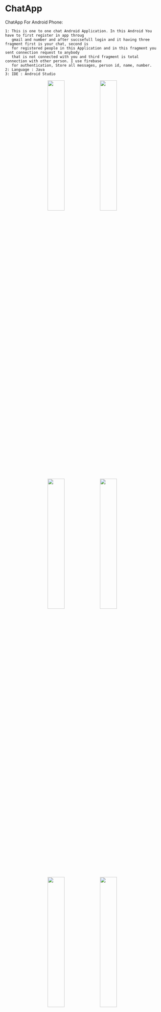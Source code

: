 # ChatApp
ChatApp For Android Phone:
	
	1: This is one to one chat Android Application. In this Android You have to first register in app throug 
	   gmail and number and after succsefull login and it having three fragment first is your chat, second is 
	   for registered people in this Application and in this fragment you sent connection request to anybody 
	   that is not connected with you and third fragment is total connection with other person. I use firebase 
	   for authentication, Store all messages, person id, name, number.
	2: Language : Java
	3: IDE : Android Studio
<p align="center" width="100%">
  <img width="33%" src="https://user-images.githubusercontent.com/35190293/95014764-a6373980-0666-11eb-8f48-3457d0f14bff.jpg">
  <img width="33%" src="https://user-images.githubusercontent.com/35190293/95014775-c7982580-0666-11eb-8811-ec82108c1e15.jpg">
</p>
<p align="center" width="100%">
  <img width="33%" src="https://user-images.githubusercontent.com/35190293/95014775-c7982580-0666-11eb-8811-ec82108c1e15.jpg">
  <img width="33%" src="https://user-images.githubusercontent.com/35190293/95014773-c23adb00-0666-11eb-90c8-7a676e6afc30.jpg">
</p>
<p align="center" width="100%">
  <img width="33%" src="https://user-images.githubusercontent.com/35190293/95014790-ded71300-0666-11eb-8747-c04eb454c7c1.jpg">
  <img width="33%" src="https://user-images.githubusercontent.com/35190293/95014761-a3d4df80-0666-11eb-9000-e299c9fa9fb0.jpg">
</p>
<p align="center" width="100%">
  <img width="33%" src="https://user-images.githubusercontent.com/35190293/95014757-9ae40e00-0666-11eb-8d10-e901d750bed3.jpg">
  <img width="33%" src="https://user-images.githubusercontent.com/35190293/95014760-a20b1c00-0666-11eb-96ab-17b5721f0aa7.jpg">
</p>
<p align="center" width="100%">
  <img width="33%" src="https://user-images.githubusercontent.com/35190293/95014763-a5060c80-0666-11eb-9e0a-e7701afc69dc.jpg">
  <img width="33%" src="https://user-images.githubusercontent.com/35190293/95014194-ec8a9980-0662-11eb-81b6-fb4b201293c2.png">
</p>
